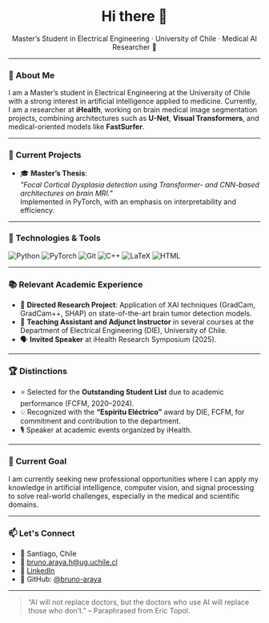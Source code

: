 <h1 align="center">Hi there 👋</h1>
<p align="center">Master’s Student in Electrical Engineering · University of Chile · Medical AI Researcher 🧠</p>

---

### 🧠 About Me

I am a Master’s student in Electrical Engineering at the University of Chile with a strong interest in artificial intelligence applied to medicine. Currently, I am a researcher at **iHealth**, working on brain medical image segmentation projects, combining architectures such as **U-Net**, **Visual Transformers**, and medical-oriented models like **FastSurfer**.

---

### 🧪 Current Projects

- 🎓 **Master’s Thesis**:  
  *"Focal Cortical Dysplasia detection using Transformer- and CNN-based architectures on brain MRI."*  
  Implemented in PyTorch, with an emphasis on interpretability and efficiency.

---

### 🔧 Technologies & Tools

![Python](https://img.shields.io/badge/Python-3776AB?style=for-the-badge&logo=python&logoColor=white)
![PyTorch](https://img.shields.io/badge/PyTorch-EE4C2C?style=for-the-badge&logo=pytorch&logoColor=white)
![Git](https://img.shields.io/badge/Git-F05032?style=for-the-badge&logo=git&logoColor=white)
![C++](https://img.shields.io/badge/C++-00599C?style=for-the-badge&logo=c%2B%2B&logoColor=white)
![LaTeX](https://img.shields.io/badge/LaTeX-47A141?style=for-the-badge&logo=latex&logoColor=white)
![HTML](https://img.shields.io/badge/HTML-E34F26?style=for-the-badge&logo=html5&logoColor=white)

---

### 📚 Relevant Academic Experience

- 📍 **Directed Research Project**: Application of XAI techniques (GradCam, GradCam++, SHAP) on state-of-the-art brain tumor detection models.
- 🧠 **Teaching Assistant and Adjunct Instructor** in several courses at the Department of Electrical Engineering (DIE), University of Chile.
- 🗣️ **Invited Speaker** at iHealth Research Symposium (2025).

---

### 🏆 Distinctions

- ⭐ Selected for the **Outstanding Student List** due to academic performance (FCFM, 2020–2024).
- 💡 Recognized with the **“Espíritu Eléctrico”** award by DIE, FCFM, for commitment and contribution to the department.
- 🎙️ Speaker at academic events organized by iHealth.

---

### 🎯 Current Goal

I am currently seeking new professional opportunities where I can apply my knowledge in artificial intelligence, computer vision, and signal processing to solve real-world challenges, especially in the medical and scientific domains.

---

### 📫 Let's Connect

- 📍 Santiago, Chile  
- 📧 bruno.araya.h@ug.uchile.cl  
- 💼 [LinkedIn](https://www.linkedin.com/in/bruno-araya/)
- 🐙 GitHub: [@bruno-araya](https://github.com/bruno-araya)

---

> “AI will not replace doctors, but the doctors who use AI will replace those who don’t.” – Paraphrased from Eric Topol.

